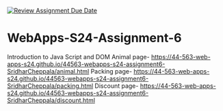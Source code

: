 [![Review Assignment Due Date](https://classroom.github.com/assets/deadline-readme-button-24ddc0f5d75046c5622901739e7c5dd533143b0c8e959d652212380cedb1ea36.svg)](https://classroom.github.com/a/1Z6dGCon)
# WebApps-S24-Assignment-6
Introduction to Java Script and DOM
Animal page- https://44-563-web-apps-s24.github.io/44563-webapps-s24-assignment6-SridharCheppala/animal.html
Packing page- https://44-563-web-apps-s24.github.io/44563-webapps-s24-assignment6-SridharCheppala/packing.html
Discount page- https://44-563-web-apps-s24.github.io/44563-webapps-s24-assignment6-SridharCheppala/discount.html
